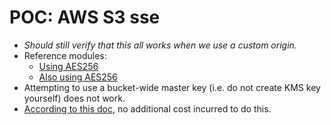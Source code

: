 # POC: AWS S3 sse 

- _Should still verify that this all works when we use a custom origin._
- Reference modules:
  - [Using AES256](https://registry.terraform.io/modules/cloudposse/cloudfront-s3-cdn/aws/latest)
  - [Also using AES256](https://registry.terraform.io/modules/QuiNovas/cloudfront/aws/latest)
- Attempting to use a bucket-wide master key (i.e. do not create KMS key yourself) does not work.
- [According to this doc](https://docs.aws.amazon.com/AmazonS3/latest/userguide/UsingServerSideEncryption.html), no additional cost incurred to do this.  

